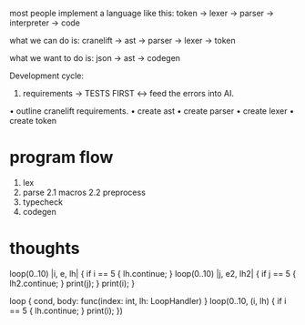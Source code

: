 

most people implement a language like this:
token -> lexer -> parser -> interpreter -> code


what we can do is:
cranelift -> ast -> parser -> lexer -> token


what we want to do is:
json -> ast -> codegen



Development cycle:
1. requirements -> TESTS FIRST <-> feed the errors into AI.


• outline cranelift requirements.
• create ast
• create parser
• create lexer
• create token



# program flow

1. lex
2. parse
2.1 macros
2.2 preprocess 
3. typecheck
4. codegen


# thoughts




loop(0..10) |i, e, lh|  {
    if i == 5 {
        lh.continue;
    }
    loop(0..10) |j, e2, lh2| {
            if j == 5 {
                lh2.continue;
            }
        print(j);
    }
    print(i);
}





loop {
    cond,
    body: func(index: int, lh: LoopHandler)
}
loop(0..10, (i, lh) {
    if i == 5 {
        lh.continue;
    }
    print(i);
})